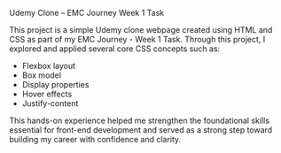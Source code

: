
Udemy Clone – EMC Journey Week 1 Task

This project is a simple Udemy clone webpage created using HTML and CSS as part of my EMC Journey - Week 1 Task. Through this project, I explored and applied several core CSS concepts such as:

* Flexbox layout
* Box model
* Display properties
* Hover effects
* Justify-content

This hands-on experience helped me strengthen the foundational skills essential for front-end development and served as a strong step toward building my career with confidence and clarity.


